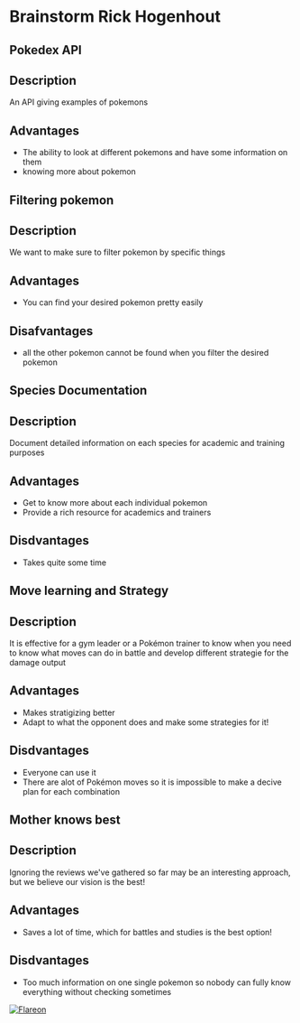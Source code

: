 # Brainstorm Rick Hogenhout

## Pokedex API
## Description
An API giving examples of pokemons
## Advantages
- The ability to look at different pokemons and have some information on them
- knowing more about pokemon


## Filtering pokemon
## Description
We want to make sure to filter pokemon by specific things
## Advantages
- You can find your desired pokemon pretty easily
## Disafvantages 
- all the other pokemon cannot be found when you filter the desired pokemon


## Species Documentation
## Description
Document detailed information on each species for academic and training purposes
## Advantages
- Get to know more about each individual pokemon
- Provide a rich resource for academics and trainers
## Disdvantages
- Takes quite some time


## Move learning and Strategy
## Description
It is effective for a gym leader or a Pokémon trainer to know when you need to know what moves can do in battle and develop different strategie for the damage output
## Advantages
- Makes stratigizing better
- Adapt to what the opponent does and make some strategies for it!
## Disdvantages
- Everyone can use it
- There are alot of Pokémon moves so it is impossible to make a decive plan for each combination


## Mother knows best
## Description
Ignoring the reviews we've gathered so far may be an interesting approach, but we believe our vision is the best!
## Advantages
- Saves a lot of time, which for battles and studies is the best option!
## Disdvantages
- Too much information on one single pokemon so nobody can fully know everything without checking sometimes

[![Flareon](https://img.pokemondb.net/sprites/home/normal/flareon.png)](https://pokemondb.net/pokedex/flareon)